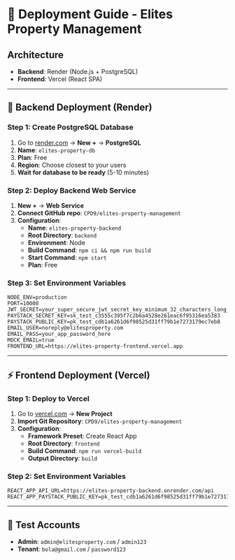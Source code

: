 # 🚀 Deployment Guide - Elites Property Management

## **Architecture**
- **Backend**: Render (Node.js + PostgreSQL)
- **Frontend**: Vercel (React SPA)

---

## **🔧 Backend Deployment (Render)**

### **Step 1: Create PostgreSQL Database**
1. Go to [render.com](https://render.com) → **New +** → **PostgreSQL**
2. **Name**: `elites-property-db`
3. **Plan**: Free
4. **Region**: Choose closest to your users
5. **Wait for database to be ready** (5-10 minutes)

### **Step 2: Deploy Backend Web Service**
1. **New +** → **Web Service**
2. **Connect GitHub repo**: `CPD9/elites-property-management`
3. **Configuration**:
   - **Name**: `elites-property-backend`
   - **Root Directory**: `backend`
   - **Environment**: Node
   - **Build Command**: `npm ci && npm run build`
   - **Start Command**: `npm start`
   - **Plan**: Free

### **Step 3: Set Environment Variables**
```env
NODE_ENV=production
PORT=10000
JWT_SECRET=your_super_secure_jwt_secret_key_minimum_32_characters_long_12345678
PAYSTACK_SECRET_KEY=sk_test_c3555c395f7c2b6a4528e261eac6f95316ea5383
PAYSTACK_PUBLIC_KEY=pk_test_cdb1a6261d6f98525d31ff79b1e7273179ec7eb8
EMAIL_USER=noreply@elitesproperty.com
EMAIL_PASS=your_app_password_here
MOCK_EMAIL=true
FRONTEND_URL=https://elites-property-frontend.vercel.app
```

---

## **⚡ Frontend Deployment (Vercel)**

### **Step 1: Deploy to Vercel**
1. Go to [vercel.com](https://vercel.com) → **New Project**
2. **Import Git Repository**: `CPD9/elites-property-management`
3. **Configuration**:
   - **Framework Preset**: Create React App
   - **Root Directory**: `frontend`
   - **Build Command**: `npm run vercel-build`
   - **Output Directory**: `build`

### **Step 2: Set Environment Variables**
```env
REACT_APP_API_URL=https://elites-property-backend.onrender.com/api
REACT_APP_PAYSTACK_PUBLIC_KEY=pk_test_cdb1a6261d6f98525d31ff79b1e7273179ec7eb8
```

---

## **🧪 Test Accounts**
- **Admin**: `admin@elitesproperty.com` / `admin123`
- **Tenant**: `bola@gmail.com` / `password123`
